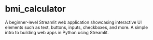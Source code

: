# bmi_calculator
A beginner-level Streamlit web application showcasing interactive UI elements such as text, buttons, inputs, checkboxes, and more. A simple intro to building web apps in Python using Streamlit.
